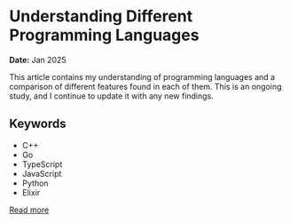 # Understanding Different Programming Languages

**Date:** Jan 2025

This article contains my understanding of programming languages and a comparison of different features found in each of them. This is an ongoing study, and I continue to update it with any new findings.

## Keywords
- C++
- Go
- TypeScript
- JavaScript
- Python
- Elixir




[Read more](https://utkarshkhandelwal.substack.com/p/my-understanding-of-different-programming?r=rvgvb)
